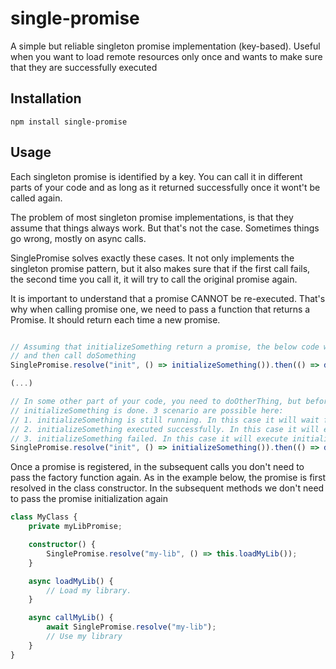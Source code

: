 # single-promise

A simple but reliable singleton promise implementation (key-based). Useful when you want to load remote resources only once and wants to make sure that they are successfully executed

## Installation

```
npm install single-promise
```

## Usage

Each singleton promise is identified by a key. You can call it in different parts of your code and as long as it returned successfully once it wont't be called again.

The problem of most singleton promise implementations, is that they assume that things always work. But that's not the case.
Sometimes things go wrong, mostly on async calls.

SinglePromise solves exactly these cases. It not only implements the singleton promise pattern, but it also makes sure that if the first call fails, the second time you call it, it will try to call the original promise again.

It is important to understand that a promise CANNOT be re-executed. That's why when calling promise one, we need to pass a function
that returns a Promise. It should return each time a new promise.

```javascript

// Assuming that initializeSomething return a promise, the below code will first resolve initializeSomething
// and then call doSomething
SinglePromise.resolve("init", () => initializeSomething()).then(() => doSomething());

(...)

// In some other part of your code, you need to doOtherThing, but before you have to make sure that
// initializeSomething is done. 3 scenario are possible here:
// 1. initializeSomething is still running. In this case it will wait for it to finish and then run doOtherThing
// 2. initializeSomething executed successfully. In this case it will execute doOtherThing "immediately"
// 3. initializeSomething failed. In this case it will execute initializeSomething again and then doOtherThing (if initialize something succeeds)
SinglePromise.resolve("init", () => initializeSomething()).then(() => doOtherThing());


```

Once a promise is registered, in the subsequent calls you don't need to pass the factory function again. As in the example below, the promise is first resolved in the class constructor. In the subsequent methods we don't need to pass the promise initialization again

```typescript
class MyClass {
    private myLibPromise;

    constructor() {
        SinglePromise.resolve("my-lib", () => this.loadMyLib());
    }

    async loadMyLib() {
        // Load my library.
    }

    async callMyLib() {
        await SinglePromise.resolve("my-lib");
        // Use my library
    }
}
```
